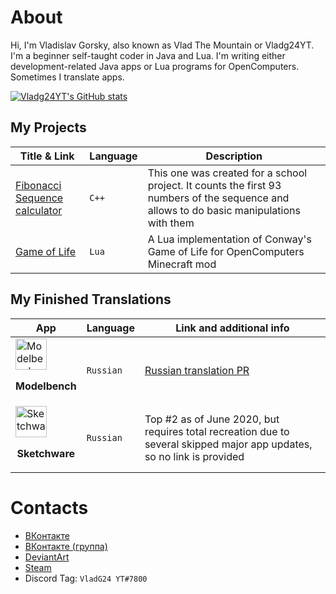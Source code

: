 # About
Hi, I'm Vladislav Gorsky, also known as Vlad The Mountain or Vladg24YT. I'm a beginner self-taught coder in Java and Lua. I'm writing either development-related Java apps or Lua programs for OpenComputers. Sometimes I translate apps.

[![Vladg24YT's GitHub stats](https://github-readme-stats.vercel.app/api?username=Vladg24YT&include_all_commits=true&show_icons=true&theme=gruvbox)](https://github.com/anuraghazra/github-readme-stats)

## My Projects
| Title & Link | Language | Description |
| --- | --- | -- |
| [Fibonacci Sequence calculator](https://github.com/Vladg24YT/Fibonacci-Sequence-calculator) | `C++` | This one was created for a school project. It counts the first 93 numbers of the sequence and allows to do basic manipulations with them |
| [Game of Life](https://github.com/Vladg24YT/Game-Of-Life) | `Lua` | A Lua implementation of Conway's Game of Life for OpenComputers Minecraft mod |

## My Finished Translations
| App | Language | Link and additional info |
| --- | --- | --- |
| <img align="center" alt="Modelbench" src="https://raw.githubusercontent.com/Nimikita/Modelbench/master/options/windows/icons/icon.ico" width="50" height="50">**<p align="center">Modelbench</p>** | `Russian` | [Russian translation PR](https://github.com/Nimikita/Modelbench/pull/1)
| <img align="center" alt="Sketchware" src="https://cs5-1.4pda.to/13741018.png" width="50" height="50">**<p align="center">Sketchware</p>** | `Russian` | Top #2 as of June 2020, but requires total recreation due to several skipped major app updates, so no link is provided |

# Contacts
- [ВКонтакте](https://vk.com/vladg24yt)
- [ВКонтакте (группа)](https://vk.com/ru_vladg24yt)
- [DeviantArt](https://www.deviantart.com/vladg24yt)
- [Steam](https://steamcommunity.com/id/vladg24yt)
- Discord Tag: `VladG24 YT#7800`
